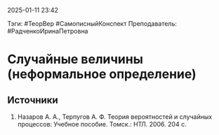 2025-01-11 23:42

Тэги: #ТеорВер #СамописныйКонспект
Преподаватель: #РадченкоИринаПетровна
# Случайные величины (неформальное определение)



## Источники
1. Назаров А. А., Терпугов А. Ф. Теория вероятностей и случайных процессов: Учебное пособие. Томск.: НТЛ. 2006. 204 с.